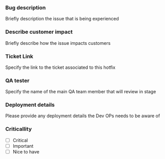 ### Bug description
Briefly description the issue that is being experienced

### Describe customer impact
Briefly describe how the issue impacts customers

### Ticket Link
Specify the link to the ticket associated to this hotfix

### QA tester
Specify the name of the main QA team member that will review in stage

### Deployment details
Please provide any deployment details the Dev OPs needs to be aware of

### Criticallity
- [ ] Critical
- [ ] Important
- [ ] Nice to have
